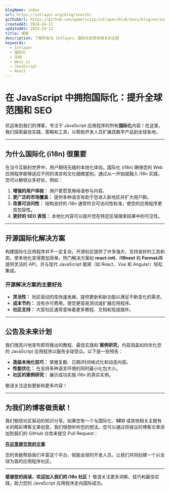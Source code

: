 ```yaml
---
blogName: index
url: https://intlayer.org/blog/search/
githubUrl: https://github.com/aymericzip/intlayer/blob/main/blog/en/index.md
createdAt: 2024-24-12
updatedAt: 2024-24-12
title: 博客
description: 了解所有与 Intlayer、国际化和其他相关的主题
keywords:
  - Intlayer
  - 国际化
  - 文档
  - Next.js
  - JavaScript
  - React
---
```


# 在 JavaScript 中拥抱国际化：提升全球范围和 SEO

欢迎来到我们的博客，专注于 JavaScript 应用程序的所有**国际化**内容！在这里，我们探索最佳实践、策略和工具，以帮助开发人员扩展其数字产品到全球各地。

---

## 为什么国际化 (i18n) 很重要

在当今互联的世界中，用户期待无缝的本地化体验。国际化 (i18n) 确保您的 Web 应用程序能够适应不同的语言和文化细微差别。通过从一开始就融入 i18n 实践，您可以解锁众多好处，例如：

1. **增强的用户体验：** 用户更愿意用母语参与内容。
2. **更广泛的市场覆盖：** 提供多种语言有助于您进入新地区并扩大用户群。
3. **改善可访问性：** 结构良好的 i18n 通常符合可访问性标准，使您的应用程序更具包容性。
4. **更好的 SEO 表现：** 本地化内容可以提升您在特定区域搜索结果中的可见性。

---

## 开源国际化解决方案

构建国际化应用程序并不一定复杂。开源社区提供了许多强大、支持良好的工具和库，使本地化变得更加简单。热门解决方案如 **react-intl**、**i18next** 和 **FormatJS** 提供灵活的 API，并与现代 JavaScript 框架（如 React、Vue 和 Angular）轻松集成。

### 开源解决方案的主要好处

- **灵活性：** 社区驱动的库快速发展，提供更新和新功能以满足不断变化的需求。
- **成本节约：** 没有许可费用，使您更容易测试或扩展应用程序。
- **社区支持：** 大型社区通常意味着更多教程、文档和现成插件。

---

## 公告及未来计划

我们很高兴地宣布即将推出的教程、最佳实践和 **案例研究**，内容涵盖如何优化您的 JavaScript 应用程序以服务全球受众。以下是一些预告：

- **高级本地化技巧：** 掌握复数、日期/时间格式化和动态内容。
- **性能优化：** 在支持多种语言环境的同时最小化包大小。
- **社区的案例研究：** 展示成功实施 i18n 的真实实例。

敬请关注这些更新和更多内容！

---

## 为我们的博客做贡献！

我们相信社区驱动的知识分享。如果您有一个与国际化、**SEO** 或其他相关主题有关的精彩博客文章创意，我们很想听听您的想法。您可以通过将提议的博客文章添加到我们的 GitHub 仓库来提交 Pull Request：

[**在这里提交您的文章**](https://github.com/aymericzip/intlayer/blob/main/blog)

您的贡献帮助我们丰富这个平台，赋能全球的开发人员。让我们共同创建一个以全球为首的应用程序社区。

---

**感谢您的阅读，欢迎加入我们的 i18n 社区！** 敬请关注更多洞察、技巧和最佳实践，助力您的 JavaScript 应用程序走向国际成功。
